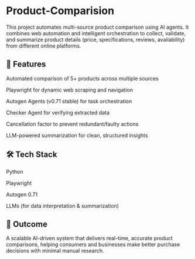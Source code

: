 # Product-Comparision
This project automates multi-source product comparison using AI agents. It combines web automation and intelligent orchestration to collect, validate, and summarize product details (price, specifications, reviews, availability) from different online platforms.

## 🚀 Features

Automated comparison of 5+ products across multiple sources

Playwright for dynamic web scraping and navigation

Autogen Agents (v0.71 stable) for task orchestration

Checker Agent for verifying extracted data

Cancellation factor to prevent redundant/faulty actions

LLM-powered summarization for clean, structured insights

## 🛠 Tech Stack

Python

Playwright

Autogen 0.71

LLMs (for data interpretation & summarization)

## 🎯 Outcome

A scalable AI-driven system that delivers real-time, accurate product comparisons, helping consumers and businesses make better purchase decisions with minimal manual research.
